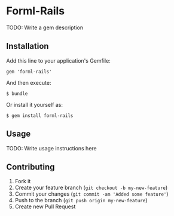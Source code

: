 # Forml-Rails

TODO: Write a gem description

## Installation

Add this line to your application's Gemfile:

    gem 'forml-rails'

And then execute:

    $ bundle

Or install it yourself as:

    $ gem install forml-rails

## Usage

TODO: Write usage instructions here

## Contributing

1. Fork it
2. Create your feature branch (`git checkout -b my-new-feature`)
3. Commit your changes (`git commit -am 'Added some feature'`)
4. Push to the branch (`git push origin my-new-feature`)
5. Create new Pull Request
